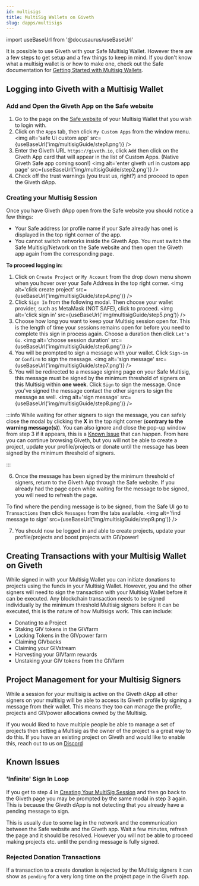 ```yaml
---
id: multisigs
title: MultiSig Wallets on Giveth
slug: dapps/multisigs
---
```


import useBaseUrl from '@docusaurus/useBaseUrl'


It is possible to use Giveth with your Safe Multisig Wallet. However there are a few steps to get setup and a few things to keep in mind. If you don't know what a multisig wallet is or how to make one, check out the Safe documentation for [Getting Started with Multisig Wallets](https://help.safe.global/en/collections/9801-getting-started).

## Logging into Giveth with a Multisig Wallet

### Add and Open the Giveth App on the Safe website
1. Go to the page on the [Safe website](https://app.safe.global/welcome) of your Multisig Wallet that you wish to login with.
2. Click on the `Apps` tab, then click `My Custom Apps` from the window menu.
<img alt='safe Ui custom app' src={useBaseUrl('img/multisigGuide/step1.png')} />
3. Enter the Giveth URL `https://giveth.io`, click `Add` then click on the Giveth App card that will appear in the list of Custom Apps. (Native Giveth Safe app coming soon!)
<img alt='enter giveth url in custom app page' src={useBaseUrl('img/multisigGuide/step2.png')} />
4. Check off the trust warnings (you trust us, right?) and proceed to open the Giveth dApp.

### Creating your Multisig Session
Once you have Giveth dApp open from the Safe website you should notice a few things:
- Your Safe address (or profile name if your Safe already has one) is displayed in the top right corner of the app.
- You cannot switch networks inside the Giveth App. You must switch the Safe Multisig/Network on the Safe website and then open the Giveth app again from the corresponding page.

**To proceed logging in:**
1. Click on `Create Project` or `My Account` from the drop down menu shown when you hover over your Safe Address in the top right corner.
<img alt='click create project' src={useBaseUrl('img/multisigGuide/step4.png')} />
2. Click `Sign In` from the following modal. Then choose your wallet provider, such as MetaMask (NOT SAFE), click to proceed.
<img alt='click sign in' src={useBaseUrl('img/multisigGuide/step5.png')} />
3. Choose how long you want to keep your Multisig session open for. This is the length of time your sessions remains open for before you need to complete this sign in process again. Choose a duration then click `Let's Go`.
<img alt='choose session duration' src={useBaseUrl('img/multisigGuide/step6.png')} />
4. You will be prompted to sign a message with your wallet. Click `Sign-in` or `Confirm` to sign the message.
<img alt='sign message' src={useBaseUrl('img/multisigGuide/step7.png')} />
5. You will be redirected to a message signing page on your Safe Multisig, this message must be signed by the minimum threshold of signers on this Multisig within **one week**. Click `Sign` to sign the message. Once you've signed the message contact the other signers to sign the message as well.
<img alt='sign message' src={useBaseUrl('img/multisigGuide/step8.png')} />

:::info 
While waiting for other signers to sign the message, you can safely close the modal by clicking the **X** in the top right corner (**contrary to the warning message(s)**). You can also ignore and close the pop-up window from step 3 if it appears, this is a [Known Issue](#known-issues) that can happen. From here you can continue browsing Giveth, but you will not be able to create a project, update your profile/projects or donate until the message has been signed by the minimum threshold of signers.

:::

6. Once the message has been signed by the minimum threshold of signers, return to the Giveth App through the Safe website. If you already had the page open while waiting for the message to be signed, you will need to refresh the page.

To find where the pending message is to be signed, from the Safe UI go to `Transactions` then click `Messages` from the tabs available.
<img alt='find message to sign' src={useBaseUrl('img/multisigGuide/step9.png')} />

7. You should now be logged in and able to create projects, update your profile/projects and boost projects with GIVpower! 

## Creating Transactions with your Multisig Wallet on Giveth

While signed in with your Multisig Wallet you can initiate donations to projects using the funds in your Multisig Wallet. However, you and the other signers will need to sign the transaction with your Multisig Wallet before it can be executed. Any blockchain transaction needs to be signed individually by the minimum threshold Multisig signers before it can be executed, this is the nature of how Multisigs work. This can include: 

- Donating to a Project
- Staking GIV tokens in the GIVfarm
- Locking Tokens in the GIVpower farm
- Claiming GIVbacks
- Claiming your GIVstream
- Harvesting your GIVfarm rewards
- Unstaking your GIV tokens from the GIVfarm


## Project Management for your Multisig Signers
While a session for your multisig is active on the Giveth dApp all other signers on your multisig will be able to access its Giveth profile by signing a message from their wallet. This means they too can manage the profile, projects and GIVpower allocations owned by the Multisig. 

If you would liked to have multiple people be able to manage a set of projects then setting a Multisig as the owner of the project is a great way to do this. If you have an existing project on Giveth and would like to enable this, reach out to us on [Discord](https://discord.giveth.io)

## Known Issues

### 'Infinite' Sign In Loop
If you get to step 4 in [Creating Your MultiSig Session](#creating-your-multisig-session) and then go back to the Giveth page you may be prompted by the same modal in step 3 again. This is because the Giveth dApp is not detecting that you already have a pending message to sign. 

This is usually due to some lag in the network and the communication between the Safe website and the Giveth app. Wait a few minutes, refresh the page and it should be resolved. However you will not be able to proceed making projects etc. until the pending message is fully signed.

### Rejected Donation Transactions
If a transaction to a create donation is rejected by the Multisig signers it can show as `pending` for a very long time on the project page in the Giveth app.